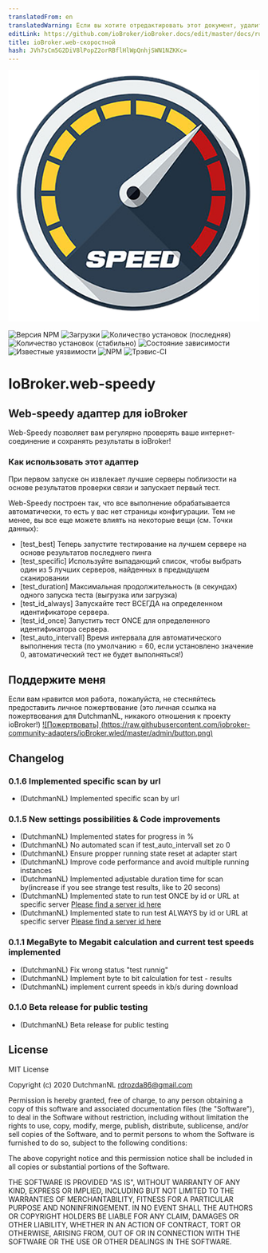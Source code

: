 ```yaml
---
translatedFrom: en
translatedWarning: Если вы хотите отредактировать этот документ, удалите поле «translationFrom», в противном случае этот документ будет снова автоматически переведен
editLink: https://github.com/ioBroker/ioBroker.docs/edit/master/docs/ru/adapterref/iobroker.web-speedy/README.md
title: ioBroker.web-скоростной
hash: JVh7sCm5G2DiV8lPopZ2orRBflHlWpQnhjSWN1NZKKc=
---
```

![логотип](../../../en/adapterref/iobroker.web-speedy/admin/web-speedy.png)

![Версия NPM](http://img.shields.io/npm/v/iobroker.web-speedy.svg)
![Загрузки](https://img.shields.io/npm/dm/iobroker.web-speedy.svg)
![Количество установок (последняя)](http://iobroker.live/badges/web-speedy-installed.svg)
![Количество установок (стабильно)](http://iobroker.live/badges/web-speedy-stable.svg)
![Состояние зависимости](https://img.shields.io/david/iobroker-community-adapters/iobroker.web-speedy.svg)
![Известные уязвимости](https://snyk.io/test/github/iobroker-community-adapters/ioBroker.web-speedy/badge.svg)
![NPM](https://nodei.co/npm/iobroker.web-speedy.png?downloads=true)
![Трэвис-CI](http://img.shields.io/travis/iobroker-community-adapters/ioBroker.web-speedy/master.svg)

# IoBroker.web-speedy
## Web-speedy адаптер для ioBroker
Web-Speedy позволяет вам регулярно проверять ваше интернет-соединение и сохранять результаты в ioBroker!

### Как использовать этот адаптер
При первом запуске он извлекает лучшие серверы поблизости на основе результатов проверки связи и запускает первый тест.

Web-Speedy построен так, что все выполнение обрабатывается автоматически, то есть у вас нет страницы конфигурации.
Тем не менее, вы все еще можете влиять на некоторые вещи (см. Точки данных):

- [test_best] Теперь запустите тестирование на лучшем сервере на основе результатов последнего пинга
- [test_specific] Используйте выпадающий список, чтобы выбрать один из 5 лучших серверов, найденных в предыдущем сканировании
- [test_duration] Максимальная продолжительность (в секундах) одного запуска теста (выгрузка или загрузка)
- [test_id_always] Запускайте тест ВСЕГДА на определенном идентификаторе сервера.
- [test_id_once] Запустить тест ONCE для определенного идентификатора сервера.
- [test_auto_intervall] Время интервала для автоматического выполнения теста (по умолчанию = 60, если установлено значение 0, автоматический тест не будет выполняться!)

## Поддержите меня
Если вам нравится моя работа, пожалуйста, не стесняйтесь предоставить личное пожертвование (это личная ссылка на пожертвования для DutchmanNL, никакого отношения к проекту ioBroker!) [![Пожертвовать] (https://raw.githubusercontent.com/iobroker-community-adapters/ioBroker.wled/master/admin/button.png)](http://paypal.me/DutchmanNL)

## Changelog

### 0.1.6 Implemented specific scan by url
* (DutchmanNL) Implemented specific scan by url

### 0.1.5 New settings possibilities & Code improvements
* (DutchmanNL) Implemented states for progress in %
* (DutchmanNL) No automated scan if test_auto_intervall set zo 0
* (DutchmanNL) Ensure propper running state reset at adapter start
* (DutchmanNL) Improve code performance  and avoid multiple running instances
* (DutchmanNL) Implemented adjustable duration time for scan by(increase if you see strange test results, like to 20 secons)
* (DutchmanNL) Implemented state to run test ONCE by id or URL at specific server [Please find a server id here](https://c.speedtest.net/speedtest-servers-static.php?fbclid=IwAR3mLi2N9mwp1zG4Xu96cn4h1Zql6NG26p6GDjctjMftq0YzKKwPk-wme8A)
* (DutchmanNL) Implemented state to run test ALWAYS by id or URL at specific server [Please find a server id here](https://c.speedtest.net/speedtest-servers-static.php?fbclid=IwAR3mLi2N9mwp1zG4Xu96cn4h1Zql6NG26p6GDjctjMftq0YzKKwPk-wme8A)

### 0.1.1 MegaByte to Megabit calculation and current test speeds implemented
* (DutchmanNL) Fix wrong status "test runnig"
* (DutchmanNL) Implement byte to bit calculation for test - results
* (DutchmanNL) implement current speeds in kb/s during download

### 0.1.0 Beta release for public testing
* (DutchmanNL) Beta release for public testing

## License
MIT License

Copyright (c) 2020 DutchmanNL <rdrozda86@gmail.com>

Permission is hereby granted, free of charge, to any person obtaining a copy
of this software and associated documentation files (the "Software"), to deal
in the Software without restriction, including without limitation the rights
to use, copy, modify, merge, publish, distribute, sublicense, and/or sell
copies of the Software, and to permit persons to whom the Software is
furnished to do so, subject to the following conditions:

The above copyright notice and this permission notice shall be included in all
copies or substantial portions of the Software.

THE SOFTWARE IS PROVIDED "AS IS", WITHOUT WARRANTY OF ANY KIND, EXPRESS OR
IMPLIED, INCLUDING BUT NOT LIMITED TO THE WARRANTIES OF MERCHANTABILITY,
FITNESS FOR A PARTICULAR PURPOSE AND NONINFRINGEMENT. IN NO EVENT SHALL THE
AUTHORS OR COPYRIGHT HOLDERS BE LIABLE FOR ANY CLAIM, DAMAGES OR OTHER
LIABILITY, WHETHER IN AN ACTION OF CONTRACT, TORT OR OTHERWISE, ARISING FROM,
OUT OF OR IN CONNECTION WITH THE SOFTWARE OR THE USE OR OTHER DEALINGS IN THE
SOFTWARE.